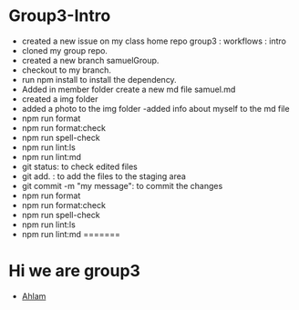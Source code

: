 # Group3-Intro

- created a new issue on my class home repo group3 : workflows : intro
- cloned my group repo.
- created a new branch samuelGroup.
- checkout to my branch.
- run npm install to install the dependency.
- Added in member folder create a new md file samuel.md
- created a img folder
- added a photo to the img folder -added info about myself to the md file
- npm run format
- npm run format:check
- npm run spell-check
- npm run lint:ls
- npm run lint:md
- git status: to check edited files
- git add. : to add the files to the staging area
- git commit -m "my message": to commit the changes
- npm run format
- npm run format:check
- npm run spell-check
- npm run lint:ls
- npm run lint:md
=======
# Hi we are group3

- [Ahlam](./members/ahlam.md)

